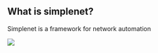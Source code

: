 ## What is simplenet?
Simplenet is a framework for network automation 

<img src="https://raw.github.com/locaweb/simplenet/master/simplenet.png">
